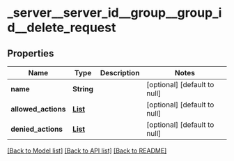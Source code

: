 # _server__server_id__group__group_id__delete_request
## Properties

| Name | Type | Description | Notes |
|------------ | ------------- | ------------- | -------------|
| **name** | **String** |  | [optional] [default to null] |
| **allowed\_actions** | [**List**](actions.md) |  | [optional] [default to null] |
| **denied\_actions** | [**List**](actions.md) |  | [optional] [default to null] |

[[Back to Model list]](../README.md#documentation-for-models) [[Back to API list]](../README.md#documentation-for-api-endpoints) [[Back to README]](../README.md)

